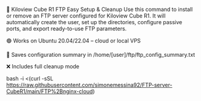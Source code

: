 🚀 Kiloview Cube R1 FTP Easy Setup & Cleanup
Use this command to install or remove an FTP server configured for Kiloview Cube R1. It will automatically create the user, set up the directories, configure passive ports, and export ready-to-use FTP parameters.



🟢 Works on Ubuntu 20.04/22.04 – cloud or local VPS

📄 Saves configuration summary in /home/[user]/ftp/ftp_config_summary.txt

❌ Includes full cleanup mode


bash -i <(curl -sSL https://raw.githubusercontent.com/simonemessina92/FTP-server-CubeR1/main/FTP%2Bnginx-cloud)

